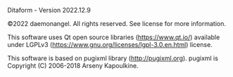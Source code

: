 Ditaform - Version 2022.12.9

©2022 daemonangel. All rights reserved. See license for more information.

This software uses Qt open source libraries (https://www.qt.io/) available under LGPLv3 (https://www.gnu.org/licenses/lgpl-3.0.en.html) license.

This software is based on pugixml library (http://pugixml.org). pugixml is Copyright (C) 2006-2018 Arseny Kapoulkine.
